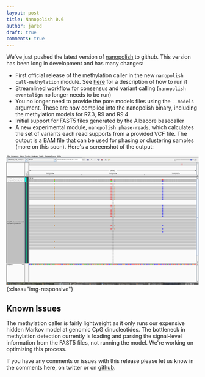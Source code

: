 ```yaml
---
layout: post
title: Nanopolish 0.6
author: jared
draft: true
comments: true
---
```


We've just pushed the latest version of [nanopolish](https://github.com/jts/nanopolish) to github. This version has been long in development and has many changes:

* First official release of the methylation caller in the new `nanopolish call-methylation` module. See [here](https://github.com/jts/nanopolish#calling-methylation) for a description of how to run it
* Streamlined workflow for consensus and variant calling (`nanopolish eventalign` no longer needs to be run)
* You no longer need to provide the pore models files using the `--models` argument. These are now compiled into the nanopolish binary, including the methylation models for R7.3, R9 and R9.4
* Initial support for FAST5 files generated by the Albacore basecaller
* A new experimental module, `nanopolish phase-reads`, which calculates the set of variants each read supports from a provided VCF file. The output is a BAM file that can be used for phasing or clustering samples (more on this soon). Here's a screenshot of the output:

![phasing example](/assets/nanopolish-0.6/phasing.png){:class="img-responsive"}

## Known Issues

The methylation caller is fairly lightweight as it only runs our expensive hidden Markov model at genomic CpG dinucleotides. The bottleneck in methylation detection currently is loading and parsing the signal-level information from the FAST5 files, not running the model. We're working on optimizing this process.

If you have any comments or issues with this release please let us know in the comments here, on twitter or on [github](https://github.com/jts/nanopolish/issues).
